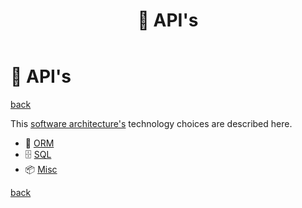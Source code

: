 ﻿---
title: "🎁 API's"
---

🎁 API's
========

[back](..)

This [software architecture's](../index.md) technology choices are described here.

- 📀 [ORM](orm.md)
- 🗄️ [SQL](sql.md)
- 📦 [Misc](misc.md)

[back](..)
